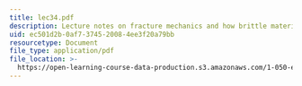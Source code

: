 ```yaml
---
title: lec34.pdf
description: Lecture notes on fracture mechanics and how brittle materials fail.
uid: ec501d2b-0af7-3745-2008-4ee3f20a79bb
resourcetype: Document
file_type: application/pdf
file_location: >-
  https://open-learning-course-data-production.s3.amazonaws.com/1-050-engineering-mechanics-i-fall-2007/ec501d2b0af7374520084ee3f20a79bb_lec34.pdf
---
```

